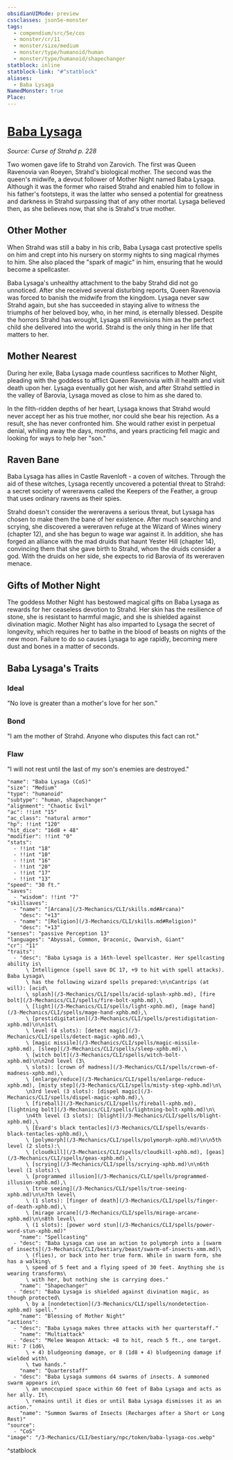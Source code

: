 ```yaml
---
obsidianUIMode: preview
cssclasses: json5e-monster
tags:
  - compendium/src/5e/cos
  - monster/cr/11
  - monster/size/medium
  - monster/type/humanoid/human
  - monster/type/humanoid/shapechanger
statblock: inline
statblock-link: "#^statblock"
aliases:
  - Baba Lysaga
NamedMonster: true
Place:
---
```

# [Baba Lysaga](3-Mechanics\CLI\bestiary\npc/baba-lysaga-cos.md)
*Source: Curse of Strahd p. 228*  

Two women gave life to Strahd von Zarovich. The first was Queen Ravenovia van Roeyen, Strahd's biological mother. The second was the queen's midwife, a devout follower of Mother Night named Baba Lysaga. Although it was the former who raised Strahd and enabled him to follow in his father's footsteps, it was the latter who sensed a potential for greatness and darkness in Strahd surpassing that of any other mortal. Lysaga believed then, as she believes now, that she is Strahd's true mother.

## Other Mother

When Strahd was still a baby in his crib, Baba Lysaga cast protective spells on him and crept into his nursery on stormy nights to sing magical rhymes to him. She also placed the "spark of magic" in him, ensuring that he would become a spellcaster.

Baba Lysaga's unhealthy attachment to the baby Strahd did not go unnoticed. After she received several disturbing reports, Queen Ravenovia was forced to banish the midwife from the kingdom. Lysaga never saw Strahd again, but she has succeeded in staying alive to witness the triumphs of her beloved boy, who, in her mind, is eternally blessed. Despite the horrors Strahd has wrought, Lysaga still envisions him as the perfect child she delivered into the world. Strahd is the only thing in her life that matters to her.

## Mother Nearest

During her exile, Baba Lysaga made countless sacrifices to Mother Night, pleading with the goddess to afflict Queen Ravenovia with ill health and visit death upon her. Lysaga eventually got her wish, and after Strahd settled in the valley of Barovia, Lysaga moved as close to him as she dared to.

In the filth-ridden depths of her heart, Lysaga knows that Strahd would never accept her as his true mother, nor could she bear his rejection. As a result, she has never confronted him. She would rather exist in perpetual denial, whiling away the days, months, and years practicing fell magic and looking for ways to help her "son."

## Raven Bane

Baba Lysaga has allies in Castle Ravenloft - a coven of witches. Through the aid of these witches, Lysaga recently uncovered a potential threat to Strahd: a secret society of wereravens called the Keepers of the Feather, a group that uses ordinary ravens as their spies.

Strahd doesn't consider the wereravens a serious threat, but Lysaga has chosen to make them the bane of her existence. After much searching and scrying, she discovered a wereraven refuge at the Wizard of Wines winery (chapter 12), and she has begun to wage war against it. In addition, she has forged an alliance with the mad druids that haunt Yester Hill (chapter 14), convincing them that she gave birth to Strahd, whom the druids consider a god. With the druids on her side, she expects to rid Barovia of its wereraven menace.

## Gifts of Mother Night

The goddess Mother Night has bestowed magical gifts on Baba Lysaga as rewards for her ceaseless devotion to Strahd. Her skin has the resilience of stone, she is resistant to harmful magic, and she is shielded against divination magic. Mother Night has also imparted to Lysaga the secret of longevity, which requires her to bathe in the blood of beasts on nights of the new moon. Failure to do so causes Lysaga to age rapidly, becoming mere dust and bones in a matter of seconds.

## Baba Lysaga's Traits

### Ideal

"No love is greater than a mother's love for her son."

### Bond

"I am the mother of Strahd. Anyone who disputes this fact can rot."

### Flaw

"I will not rest until the last of my son's enemies are destroyed."

```statblock
"name": "Baba Lysaga (CoS)"
"size": "Medium"
"type": "humanoid"
"subtype": "human, shapechanger"
"alignment": "Chaotic Evil"
"ac": !!int "15"
"ac_class": "natural armor"
"hp": !!int "120"
"hit_dice": "16d8 + 48"
"modifier": !!int "0"
"stats":
  - !!int "18"
  - !!int "10"
  - !!int "16"
  - !!int "20"
  - !!int "17"
  - !!int "13"
"speed": "30 ft."
"saves":
  - "wisdom": !!int "7"
"skillsaves":
  - "name": "[Arcana](/3-Mechanics/CLI/skills.md#Arcana)"
    "desc": "+13"
  - "name": "[Religion](/3-Mechanics/CLI/skills.md#Religion)"
    "desc": "+13"
"senses": "passive Perception 13"
"languages": "Abyssal, Common, Draconic, Dwarvish, Giant"
"cr": "11"
"traits":
  - "desc": "Baba Lysaga is a 16th-level spellcaster. Her spellcasting ability is\
      \ Intelligence (spell save DC 17, +9 to hit with spell attacks). Baba Lysaga\
      \ has the following wizard spells prepared:\n\nCantrips (at will): [acid\
      \ splash](/3-Mechanics/CLI/spells/acid-splash-xphb.md), [fire bolt](/3-Mechanics/CLI/spells/fire-bolt-xphb.md),\
      \ [light](/3-Mechanics/CLI/spells/light-xphb.md), [mage hand](/3-Mechanics/CLI/spells/mage-hand-xphb.md),\
      \ [prestidigitation](/3-Mechanics/CLI/spells/prestidigitation-xphb.md)\n\n1st\
      \ level (4 slots): [detect magic](/3-Mechanics/CLI/spells/detect-magic-xphb.md),\
      \ [magic missile](/3-Mechanics/CLI/spells/magic-missile-xphb.md), [sleep](/3-Mechanics/CLI/spells/sleep-xphb.md),\
      \ [witch bolt](/3-Mechanics/CLI/spells/witch-bolt-xphb.md)\n\n2nd level (3\
      \ slots): [crown of madness](/3-Mechanics/CLI/spells/crown-of-madness-xphb.md),\
      \ [enlarge/reduce](/3-Mechanics/CLI/spells/enlarge-reduce-xphb.md), [misty step](/3-Mechanics/CLI/spells/misty-step-xphb.md)\n\
      \n3rd level (3 slots): [dispel magic](/3-Mechanics/CLI/spells/dispel-magic-xphb.md),\
      \ [fireball](/3-Mechanics/CLI/spells/fireball-xphb.md), [lightning bolt](/3-Mechanics/CLI/spells/lightning-bolt-xphb.md)\n\
      \n4th level (3 slots): [blight](/3-Mechanics/CLI/spells/blight-xphb.md),\
      \ [Evard's black tentacles](/3-Mechanics/CLI/spells/evards-black-tentacles-xphb.md),\
      \ [polymorph](/3-Mechanics/CLI/spells/polymorph-xphb.md)\n\n5th level (2 slots):\
      \ [cloudkill](/3-Mechanics/CLI/spells/cloudkill-xphb.md), [geas](/3-Mechanics/CLI/spells/geas-xphb.md),\
      \ [scrying](/3-Mechanics/CLI/spells/scrying-xphb.md)\n\n6th level (1 slots):\
      \ [programmed illusion](/3-Mechanics/CLI/spells/programmed-illusion-xphb.md),\
      \ [true seeing](/3-Mechanics/CLI/spells/true-seeing-xphb.md)\n\n7th level\
      \ (1 slots): [finger of death](/3-Mechanics/CLI/spells/finger-of-death-xphb.md),\
      \ [mirage arcane](/3-Mechanics/CLI/spells/mirage-arcane-xphb.md)\n\n8th level\
      \ (1 slots): [power word stun](/3-Mechanics/CLI/spells/power-word-stun-xphb.md)"
    "name": "Spellcasting"
  - "desc": "Baba Lysaga can use an action to polymorph into a [swarm of insects](/3-Mechanics/CLI/bestiary/beast/swarm-of-insects-xmm.md)\
      \ (flies), or back into her true form. While in swarm form, she has a walking\
      \ speed of 5 feet and a flying speed of 30 feet. Anything she is wearing transforms\
      \ with her, but nothing she is carrying does."
    "name": "Shapechanger"
  - "desc": "Baba Lysaga is shielded against divination magic, as though protected\
      \ by a [nondetection](/3-Mechanics/CLI/spells/nondetection-xphb.md) spell."
    "name": "Blessing of Mother Night"
"actions":
  - "desc": "Baba Lysaga makes three attacks with her quarterstaff."
    "name": "Multiattack"
  - "desc": "Melee Weapon Attack: +8 to hit, reach 5 ft., one target. Hit: 7 (1d6\
      \ + 4) bludgeoning damage, or 8 (1d8 + 4) bludgeoning damage if wielded with\
      \ two hands."
    "name": "Quarterstaff"
  - "desc": "Baba Lysaga summons d4 swarms of insects. A summoned swarm appears in\
      \ an unoccupied space within 60 feet of Baba Lysaga and acts as her ally. It\
      \ remains until it dies or until Baba Lysaga dismisses it as an action."
    "name": "Summon Swarms of Insects (Recharges after a Short or Long Rest)"
"source":
  - "CoS"
"image": "/3-Mechanics/CLI/bestiary/npc/token/baba-lysaga-cos.webp"
```
^statblock